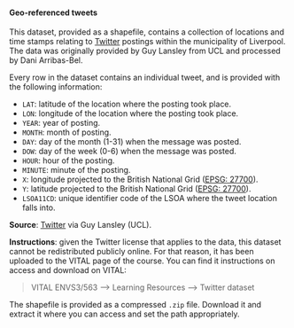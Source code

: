 #### Geo-referenced tweets

This dataset, provided as a shapefile, contains a collection of locations and
time stamps relating to [Twitter](http://twitter.com) postings within the 
municipality of Liverpool. The data was originally provided by Guy Lansley
from UCL and processed by Dani Arribas-Bel.

Every row in the dataset contains an individual tweet, and is provided with the
following information:

* `LAT`: latitude of the location where the posting took place.
* `LON`: longitude of the location where the posting took place.
* `YEAR`: year of posting.
* `MONTH`: month of posting.
* `DAY`: day of the month (1-31) when the message was posted.
* `DOW`: day of the week (0-6) when the message was posted.
* `HOUR`: hour of the posting.
* `MINUTE`: minute of the posting.
* `X`: longitude projected to the British National Grid ([EPSG:
  27700](http://epsg.io/27700)).
* `Y`: latitude projected to the British National Grid ([EPSG:
  27700](http://epsg.io/27700)).
* `LSOA11CD`: unique identifier code of the LSOA where the tweet location falls
  into.

**Source**: [Twitter](http://twitter.com) via Guy Lansley (UCL).

**Instructions**: given the Twitter license that applies to the data, this
dataset cannot be redistributed publicly online. For that reason, it has been
uploaded to the VITAL page of the course. You can find it instructions on
access and download on VITAL:

> VITAL ENVS3/563 --> Learning Resources --> Twitter dataset

The shapefile is provided as a compressed `.zip` file. Download it and extract
it where you can access and set the path appropriately.

